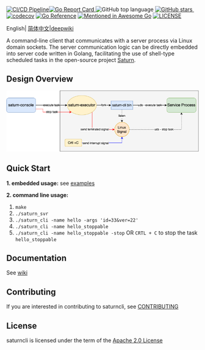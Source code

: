 [![CI/CD Pipeline](https://github.com/Kingson4Wu/saturncli/actions/workflows/go.yml/badge.svg)](https://github.com/Kingson4Wu/saturncli/actions/workflows/go.yml)[![Go Report Card](https://goreportcard.com/badge/github.com/kingson4wu/saturncli)&nbsp;](https://goreportcard.com/report/github.com/kingson4wu/saturncli)![GitHub top language](https://img.shields.io/github/languages/top/kingson4wu/saturncli)&nbsp;[![GitHub stars](https://img.shields.io/github/stars/kingson4wu/saturncli)&nbsp;](https://github.com/kingson4wu/saturncli/stargazers)[![codecov](https://codecov.io/gh/kingson4wu/saturncli/branch/main/graph/badge.svg)](https://codecov.io/gh/kingson4wu/saturncli) [![Go Reference](https://pkg.go.dev/badge/github.com/kingson4wu/saturncli.svg)](https://pkg.go.dev/github.com/kingson4wu/saturncli) [![Mentioned in Awesome Go](https://awesome.re/mentioned-badge.svg)](https://github.com/avelino/awesome-go#database) [![LICENSE](https://img.shields.io/github/license/kingson4wu/saturncli.svg?style=flat-square)](https://github.com/kingson4wu/saturncli/blob/main/LICENSE)

English| [简体中文](https://github.com/kingson4wu/saturncli/blob/main/README-CN.md)|[deepwiki](https://deepwiki.com/Kingson4Wu/saturncli)

A command-line client that communicates with a server process via Linux domain sockets. The server communication logic can be directly embedded into server code written in Golang, facilitating the use of shell-type scheduled tasks in the open-source project [Saturn](https://github.com/vipshop/Saturn).

## Design Overview

![](https://github.com/kingson4wu/saturncli/blob/main/resource/img/design-overview-saturn-cli-go.png)

## Quick Start

**1. embedded usage:** see [examples](https://github.com/kingson4wu/saturncli/tree/main/examples) 

**2. command line usage:**
1. `make`
2. `./saturn_svr`
3. `./saturn_cli -name hello -args 'id=33&ver=22'`
4. `./saturn_cli -name hello_stoppable` 
5. `./saturn_cli -name hello_stoppable -stop` OR `CRTL + C` to stop the task `hello_stoppable`

## Documentation

See [wiki](https://github.com/kingson4wu/saturncli/wiki)

## Contributing

If you are interested in contributing to saturncli, see [CONTRIBUTING](https://github.com/kingson4wu/saturncli/blob/main/CONTRIBUTING.md) 

## License

saturncli is licensed under the term of the [Apache 2.0 License](https://github.com/kingson4wu/saturncli/blob/main/LICENSE)

